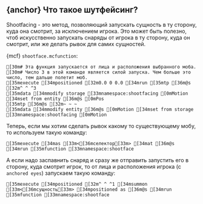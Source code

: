 ## {anchor} Что такое шутфейсинг?
Shootfacing - это метод, позволяющий запускать сущность в ту сторону, куда она смотрит, за исключением игрока. Это может быть полезно, чтоб искусственно запускать снаряды от игрока в ту сторону, куда он смотрит, или же делать рывок для самих сущностей.

{mcf} `shootface.mcfunction`:
```ansi
[30m# Эта функция запускается от лица и расположения выбранного моба.
[30m# Число 3 в этой команде является силой запуска. Чем больше это число, тем дальше полетит моб.
[35mexecute [34mpositioned [32m0.0 0 0.0 [34mrun [35mtp [36m@s [32m^ ^ ^3
[35mdata [34mmodify storage [33mnamespace:shootfacing [0mMotion [34mset from entity [36m@s [0mPos
[35mtp [36m@s [32m~ ~ ~
[35mdata [34mmodify entity [36m@s [0mMotion [34mset from storage [33mnamespace:shootfacing [0mMotion
```
Теперь, если мы хотим сделать рывок какому то существующему мобу, то используем такую команду:
```ansi
[35mexecute [34mas [33m<[36mселектор[33m> [34mat [36m@s [34mrun [35mfunction [33mnamespace:shootface
```
А если надо заспавнить снаряд и сразу же отправить запустить его в сторону, куда смотрит игрок, то от лица и расположения игрока (с `anchored eyes`) запускаем такую команду:
```ansi
[35mexecute [34mpositioned [32m^ ^ ^1 [34msummon [33m<[36mсущность[33m> [34mpositioned as [36m@s [34mrun [35mfunction [33mnamespace:shootface
```